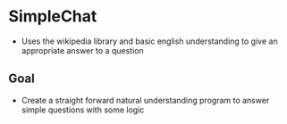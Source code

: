 # SimpleChat
* Uses the wikipedia library and basic english understanding to give an appropriate answer to a question
## Goal
* Create a straight forward natural understanding program to answer simple questions with some logic
